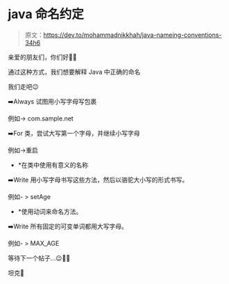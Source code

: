 # java 命名约定

> 原文：<https://dev.to/mohammadnikkhah/java-nameing-conventions-34h6>

亲爱的朋友们，你们好🙋‍♂️

通过这种方式，我们想要解释 Java 中正确的命名

我们走吧😉

➡️Always 试图用小写字母写包裹

例如-> com.sample.net

➡️For 类，尝试大写第一个字母，并继续小写字母

例如->重启

* *在类中使用有意义的名称

➡️Write 用小写字母书写这些方法，然后以骆驼大小写的形式书写。

例如- > setAge

* *使用动词来命名方法。

➡️Write 所有固定的可变单词都用大写字母。

例如- > MAX_AGE

等待下一个帖子...😉🤷‍♂️

坦克🌹
